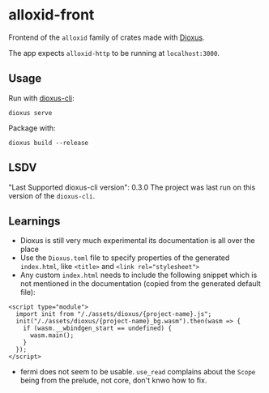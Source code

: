 # alloxid-front
Frontend of the `alloxid` family of crates made with [Dioxus](https://github.com/dioxuslabs/dioxus).

The app expects `alloxid-http` to be running at `localhost:3000`.

## Usage
Run with [dioxus-cli](https://crates.io/crates/dioxus-cli):
```
dioxus serve
```

Package with:
```
dioxus build --release
```

## LSDV
"Last Supported dioxus-cli version": 0.3.0
The project was last run on this version of the `dioxus-cli`.

## Learnings
- Dioxus is still very much experimental its documentation is all over the place
- Use the `Dioxus.toml` file to specify properties of the generated `index.html`, like `<title>` and `<link rel="stylesheet">`
- Any custom `index.html` needs to include the following snippet which is not mentioned in the documentation (copied from the generated default file):
```
<script type="module">
  import init from "/./assets/dioxus/{project-name}.js";
  init("/./assets/dioxus/{project-name}_bg.wasm").then(wasm => {
    if (wasm.__wbindgen_start == undefined) {
      wasm.main();
    }
  });
</script>
```
- fermi does not seem to be usable. `use_read` complains about the `Scope` being from the prelude, not core, don't knwo how to fix.
